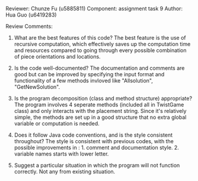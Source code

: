 Reviewer: Chunze Fu (u5885811)
Component: assignment task 9
Author: Hua Guo (u6419283)

Review Comments:

1. What are the best features of this code?
The best feature is the use of recursive computation, which effectively saves up the computation time and resources compared 
to going through every possible combination of piece orientations and locations.


2. Is the code well-documented?
The documentation and comments are good but can be improved by specifying the input format and functionality of a few methods
invloved like "Allsolution", "GetNewSolution".


3. Is the program decomposition (class and method structure) appropriate?
The program involves 4 seperate methods (included all in TwistGame class) and only interacts with the placement string. Since it's 
relatively simple, the methods are set up in a good structure that no extra global variable or computation is needed.


4. Does it follow Java code conventions, and is the style consistent throughout?
The style is consistent with previous codes, with the possible improvements in : 1. comment and documentation style.  2. variable names starts with lower letter.


5. Suggest a particular situation in which the program will not function correctly.
Not any from existing situation. 

